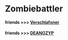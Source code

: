 # Zombiebattler 
#### friends >>> [Verschlafxner](https://github.com/TrexFlexx)
#### friends >>> [DEANOZYP](https://github.com/DEanozyp)
